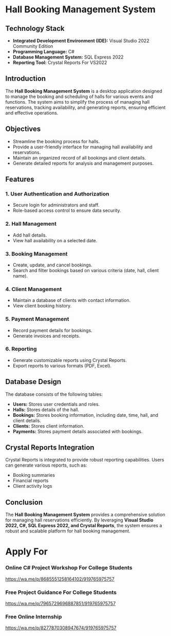 # Hall Booking Management System

## Technology Stack
- **Integrated Development Environment (IDE):** Visual Studio 2022 Community Edition
- **Programming Language:** C#
- **Database Management System:** SQL Express 2022
- **Reporting Tool:** Crystal Reports For VS2022

## Introduction
The **Hall Booking Management System** is a desktop application designed to manage the booking and scheduling of halls for various events and functions. The system aims to simplify the process of managing hall reservations, tracking availability, and generating reports, ensuring efficient and effective operations.

## Objectives
- Streamline the booking process for halls.
- Provide a user-friendly interface for managing hall availability and reservations.
- Maintain an organized record of all bookings and client details.
- Generate detailed reports for analysis and management purposes.

## Features
### 1. User Authentication and Authorization
- Secure login for administrators and staff.
- Role-based access control to ensure data security.

### 2. Hall Management
- Add hall details.
- View hall availability on a selected date.

### 3. Booking Management
- Create, update, and cancel bookings.
- Search and filter bookings based on various criteria (date, hall, client name).

### 4. Client Management
- Maintain a database of clients with contact information.
- View client booking history.

### 5. Payment Management
- Record payment details for bookings.
- Generate invoices and receipts.

### 6. Reporting
- Generate customizable reports using Crystal Reports.
- Export reports to various formats (PDF, Excel).

## Database Design
The database consists of the following tables:
- **Users:** Stores user credentials and roles.
- **Halls:** Stores details of the hall.
- **Bookings:** Stores booking information, including date, time, hall, and client details.
- **Clients:** Stores client information.
- **Payments:** Stores payment details associated with bookings.

## Crystal Reports Integration
Crystal Reports is integrated to provide robust reporting capabilities. Users can generate various reports, such as:
- Booking summaries
- Financial reports
- Client activity logs

## Conclusion
The **Hall Booking Management System** provides a comprehensive solution for managing hall reservations efficiently. By leveraging **Visual Studio 2022, C#, SQL Express 2022, and Crystal Reports**, the system ensures a robust and scalable platform for hall booking management.


# Apply For 

### Online C# Project Workshop For College Students
https://wa.me/p/8685551258164102/919765975757

### Free Project Guidance For College Students
https://wa.me/p/7965729696887851/919765975757

### Free Online Internship
https://wa.me/p/8277870308947674/919765975757
